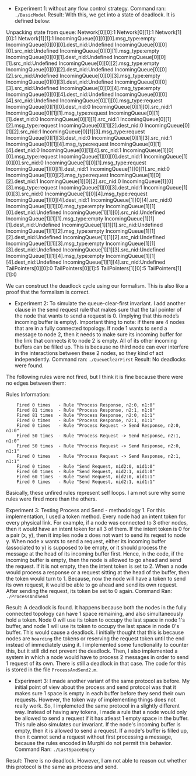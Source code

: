 - Experiment 1: without any flow control strategy. 
Command ran: `./BasicModel`
Result: With this, we get into a state of deadlock. It is defined below: 

Unpacking state from queue:
Network[0][0]:1
Network[0][1]:1
Network[1][0]:1
Network[1][1]:1
IncomingQueue[0][0][0].msg_type:empty
IncomingQueue[0][0][0].dest_nid:Undefined
IncomingQueue[0][0][0].src_nid:Undefined
IncomingQueue[0][0][1].msg_type:empty
IncomingQueue[0][0][1].dest_nid:Undefined
IncomingQueue[0][0][1].src_nid:Undefined
IncomingQueue[0][0][2].msg_type:empty
IncomingQueue[0][0][2].dest_nid:Undefined
IncomingQueue[0][0][2].src_nid:Undefined
IncomingQueue[0][0][3].msg_type:empty
IncomingQueue[0][0][3].dest_nid:Undefined
IncomingQueue[0][0][3].src_nid:Undefined
IncomingQueue[0][0][4].msg_type:empty
IncomingQueue[0][0][4].dest_nid:Undefined
IncomingQueue[0][0][4].src_nid:Undefined
IncomingQueue[0][1][0].msg_type:request
IncomingQueue[0][1][0].dest_nid:0
IncomingQueue[0][1][0].src_nid:1
IncomingQueue[0][1][1].msg_type:request
IncomingQueue[0][1][1].dest_nid:0
IncomingQueue[0][1][1].src_nid:1
IncomingQueue[0][1][2].msg_type:request
IncomingQueue[0][1][2].dest_nid:0
IncomingQueue[0][1][2].src_nid:1
IncomingQueue[0][1][3].msg_type:request
IncomingQueue[0][1][3].dest_nid:0
IncomingQueue[0][1][3].src_nid:1
IncomingQueue[0][1][4].msg_type:request
IncomingQueue[0][1][4].dest_nid:0
IncomingQueue[0][1][4].src_nid:1
IncomingQueue[1][0][0].msg_type:request
IncomingQueue[1][0][0].dest_nid:1
IncomingQueue[1][0][0].src_nid:0
IncomingQueue[1][0][1].msg_type:request
IncomingQueue[1][0][1].dest_nid:1
IncomingQueue[1][0][1].src_nid:0
IncomingQueue[1][0][2].msg_type:request
IncomingQueue[1][0][2].dest_nid:1
IncomingQueue[1][0][2].src_nid:0
IncomingQueue[1][0][3].msg_type:request
IncomingQueue[1][0][3].dest_nid:1
IncomingQueue[1][0][3].src_nid:0
IncomingQueue[1][0][4].msg_type:request
IncomingQueue[1][0][4].dest_nid:1
IncomingQueue[1][0][4].src_nid:0
IncomingQueue[1][1][0].msg_type:empty
IncomingQueue[1][1][0].dest_nid:Undefined
IncomingQueue[1][1][0].src_nid:Undefined
IncomingQueue[1][1][1].msg_type:empty
IncomingQueue[1][1][1].dest_nid:Undefined
IncomingQueue[1][1][1].src_nid:Undefined
IncomingQueue[1][1][2].msg_type:empty
IncomingQueue[1][1][2].dest_nid:Undefined
IncomingQueue[1][1][2].src_nid:Undefined
IncomingQueue[1][1][3].msg_type:empty
IncomingQueue[1][1][3].dest_nid:Undefined
IncomingQueue[1][1][3].src_nid:Undefined
IncomingQueue[1][1][4].msg_type:empty
IncomingQueue[1][1][4].dest_nid:Undefined
IncomingQueue[1][1][4].src_nid:Undefined
TailPointers[0][0]:0
TailPointers[0][1]:5
TailPointers[1][0]:5
TailPointers[1][1]:0


We can construct the deadlock cycle using our formalism. This is also like a proof that the formalism is correct. 



- Experiment 2: To simulate the queue-clear-first invariant. I add another clause in the send request rule that makes sure that the tail pointer of the node that wants to send a request is 0. (Implying that this node’s incoming buffer is empty). Important thing to note: if there are 4 nodes that are in a fully connected topology. If node 1 wants to send a message to node 2, then it needs to make sure its incoming buffer for the link that connects it to node 2 is empty. All of its other incoming buffers can be filled up. This is because no third node can ever interfere in the interactions between these 2 nodes, so they kind of act independently. 
Command ran: `./QueueClearFirst`
Result: No deadlocks were found.

The following rules were not fired, but I think it is fine because there were no edges between them: 

Rules Information:

        Fired 0 times   - Rule "Process Response, n2:0, n1:0"
        Fired 81 times  - Rule "Process Response, n2:1, n1:0"
        Fired 81 times  - Rule "Process Response, n2:0, n1:1"
        Fired 0 times   - Rule "Process Response, n2:1, n1:1"
        Fired 0 times   - Rule "Process Request -> Send Response, n2:0, n1:0"
        Fired 50 times  - Rule "Process Request -> Send Response, n2:1, n1:0"
        Fired 50 times  - Rule "Process Request -> Send Response, n2:0, n1:1"
        Fired 0 times   - Rule "Process Request -> Send Response, n2:1, n1:1"
        Fired 0 times   - Rule "Send Request, nid2:0, nid1:0"
        Fired 60 times  - Rule "Send Request, nid2:1, nid1:0"
        Fired 60 times  - Rule "Send Request, nid2:0, nid1:1"
        Fired 0 times   - Rule "Send Request, nid2:1, nid1:1"

Basically, these unfired rules represent self loops. I am not sure why some rules were fired more than the others. 

Experiment 3: Testing Process and Send - methodology 1. 
For this implementation, I used a token method. Every node had an intent token for every physical link. For example,
if a node was connected to 3 other nodes, then it would have an intent token for all 3 of them. If the intent token is 0
for a pair (x, y), then it implies node x does not want to send its reqest to node y. When node x wants to send a request,
either its incoming buffer (associated to y) is supposed to be empty, or it should process the message at the head of its
incoming buffer first. Hence, in the code, if the incoming buffer is empty, then the node is allowed to go ahead and send the request. 
If it is not empty, then the intent token is set to 2. When a node would process a response or a request sitting at the head of the buffer, then the token would turn to 1. Because, now the node will have a token to send its own request, it would be able to
go ahead and send its own request. After sending the request, its token be set to 0 again.
Command Ran: `./ProcessAndSend`

Result: A deadlock is found. It happens because both the nodes in the fully connected topology can have 1 space remaining,
and also simultaneously hold a token. Node 0 will use its token to occupy the last space in node 1's buffer, and node 1 will
use its token to occupy the last space in node 0's buffer. This would cause a deadlock. 
I initially thought that this is because nodes are `hoarding` the tokens or reserving the request token until the end instead
of immediately using it. I implemented some functionality to counter this, but it still did not prevent the deadlock.
Then, I also implemented a system in which a node would have to process 2 messages in order to send 1 request of its own.
There is still a deadlock in that case. The code for this is stored in the file `ProcessAndSend2.m`.

- Experiment 3: I made another variant of the same protocol as before. My initial point of view about the process and send
protocol was that it makes sure 1 space is empty in each buffer before they send their own requests. However, the token
way of implementing things does not really work. So, I implemeted the same protocol in a slightly different way. 
Instead of having any tokens, I made a rule that a node would only be allowed to send a request if it has atleast 1 empty
space in the buffer. This rule also simulates our invariant. If the node's incoming buffer is empty, then it is allowed to send
a request. If a node's buffer is filled up, then it cannot send a request without first processing a message, because the rules
encoded in Murphi do not permit this behavior. 
Command Ran: `./LastSpaceEmpty`

Result: There is no deadlock. However, I am not able to reason out whether this protocol is the same as process and send. 
